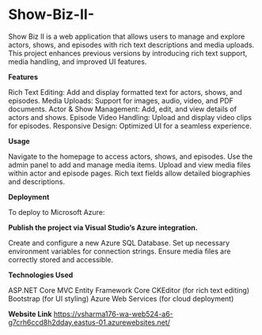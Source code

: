 # Show-Biz-II-

Show Biz II is a web application that allows users to manage and explore actors, shows, and episodes with rich text descriptions and media uploads. This project enhances previous versions by introducing rich text support, media handling, and improved UI features.

**Features**

Rich Text Editing: Add and display formatted text for actors, shows, and episodes.
Media Uploads: Support for images, audio, video, and PDF documents.
Actor & Show Management: Add, edit, and view details of actors and shows.
Episode Video Handling: Upload and display video clips for episodes.
Responsive Design: Optimized UI for a seamless experience.

**Usage**

Navigate to the homepage to access actors, shows, and episodes.
Use the admin panel to add and manage media items.
Upload and view media files within actor and episode pages.
Rich text fields allow detailed biographies and descriptions.

**Deployment**

To deploy to Microsoft Azure:

**Publish the project via Visual Studio’s Azure integration.**

Create and configure a new Azure SQL Database.
Set up necessary environment variables for connection strings.
Ensure media files are correctly stored and accessible.

**Technologies Used**

ASP.NET Core MVC
Entity Framework Core
CKEditor (for rich text editing)
Bootstrap (for UI styling)
Azure Web Services (for cloud deployment)


**Website Link**
https://vsharma176-wa-web524-a6-g7crh6ccd8h2dday.eastus-01.azurewebsites.net/
